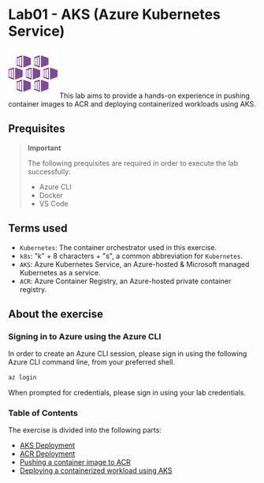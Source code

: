 # Lab01 - AKS (Azure Kubernetes Service)
![aks-logo](./img/aks.svg)
This lab aims to provide a hands-on experience in 
pushing container images to ACR and deploying containerized workloads using AKS.

## Prequisites

> **Important**
> 
> The following prequisites are required in order to execute the lab successfully:
>
> - Azure CLI
> - Docker
> - VS Code

## Terms used

- `Kubernetes`: The container orchestrator used in this exercise.
- `k8s`: "k" + 8 characters + "s", a common abbreviation for `Kubernetes`.
- `AKS`: Azure Kubernetes Service, an Azure-hosted & Microsoft managed Kubernetes as a service.
- `ACR`: Azure Container Registry, an Azure-hosted private container registry.

## About the exercise

### Signing in to Azure using the Azure CLI

In order to create an Azure CLI session, please sign in using the following Azure CLI command line, from your preferred shell.

```bash
az login
```

When prompted for credentials, please sign in using your lab credentials.

### Table of Contents

The exercise is divided into the following parts:
- [AKS Deployment]()
- [ACR Deployment]()
- [Pushing a container image to ACR]()
- [Deploying a containerized workload using AKS]()